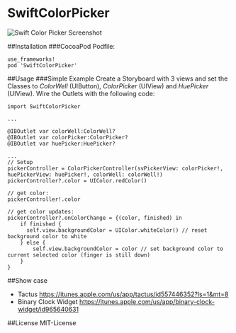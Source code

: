 # SwiftColorPicker

![Swift Color Picker Screenshot](/../assets/screenshot1.png?raw=true)

##Installation
###CocoaPod
Podfile:

    use_frameworks!
    pod 'SwiftColorPicker'

##Usage
###Simple Example
Create a Storyboard with 3 views and set the Classes to *ColorWell* (UIButton), *ColorPicker* (UIView) and *HuePicker* (UIView). Wire the Outlets with the following code:

    import SwiftColorPicker

    ...

    @IBOutlet var colorWell:ColorWell?
    @IBOutlet var colorPicker:ColorPicker?
    @IBOutlet var huePicker:HuePicker?

    ...
    // Setup
    pickerController = ColorPickerController(svPickerView: colorPicker!, huePickerView: huePicker!, colorWell: colorWell!)
    pickerController?.color = UIColor.redColor()

    // get color:
    pickerController!.color

    // get color updates:
    pickerController?.onColorChange = {(color, finished) in
        if finished {
          self.view.backgroundColor = UIColor.whiteColor() // reset background color to white
        } else {
            self.view.backgroundColor = color // set background color to current selected color (finger is still down)
        }
    }

##Show case
* Tactus https://itunes.apple.com/us/app/tactus/id557446352?ls=1&mt=8
* Binary Clock Widget https://itunes.apple.com/us/app/binary-clock-widget/id965640631

##License
MIT-License
